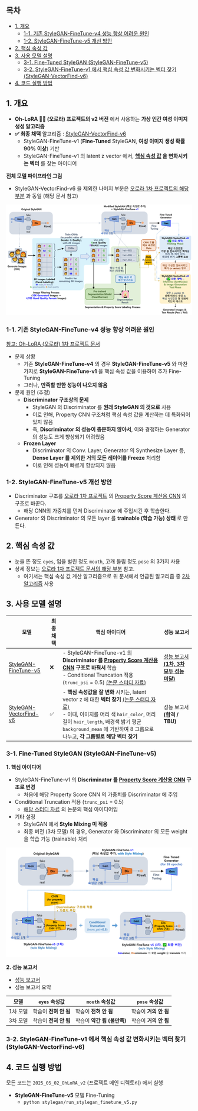 ## 목차

* [1. 개요](#1-개요)
  * [1-1. 기존 StyleGAN-FineTune-v4 성능 향상 어려운 원인](#1-1-기존-stylegan-finetune-v4-성능-향상-어려운-원인) 
  * [1-2. StyleGAN-FineTune-v5 개선 방안](#1-2-stylegan-finetune-v5-개선-방안) 
* [2. 핵심 속성 값](#2-핵심-속성-값)
* [3. 사용 모델 설명](#3-사용-모델-설명)
  * [3-1. Fine-Tuned StyleGAN (StyleGAN-FineTune-v5)](#3-1-fine-tuned-stylegan-stylegan-finetune-v5)
  * [3-2. StyleGAN-FineTune-v1 에서 핵심 속성 값 변화시키는 벡터 찾기 (StyleGAN-VectorFind-v6)](#3-2-stylegan-finetune-v1-에서-핵심-속성-값-변화시키는-벡터-찾기-stylegan-vectorfind-v6)
* [4. 코드 실행 방법](#4-코드-실행-방법)

## 1. 개요

* **Oh-LoRA 👱‍♀️ (오로라) 프로젝트의 v2 버전** 에서 사용하는 **가상 인간 여성 이미지 생성 알고리즘**
* **✅ 최종 채택** 알고리즘 : [StyleGAN-VectorFind-v6](#3-2-stylegan-finetune-v1-에서-핵심-속성-값-변화시키는-벡터-찾기-stylegan-vectorfind-v6)
  * StyleGAN-FineTune-v1 (**Fine-Tuned** StyleGAN, **여성 이미지 생성 확률 90% 이상**) 기반
  * StyleGAN-FineTune-v1 의 latent z vector 에서, **[핵심 속성 값](#2-핵심-속성-값) 을 변화시키는 벡터** 를 찾는 아이디어

**전체 모델 파이프라인 그림**

* StyleGAN-VectorFind-v6 을 제외한 나머지 부분은 [오로라 1차 프로젝트의 해당 부분](../../2025_04_08_OhLoRA/stylegan_and_segmentation/README.md) 과 동일 (해당 문서 참고)

![image](../../images/250502_15.PNG)

### 1-1. 기존 StyleGAN-FineTune-v4 성능 향상 어려운 원인

[참고: Oh-LoRA (오로라) 1차 프로젝트 문서](../../2025_04_08_OhLoRA/stylegan_and_segmentation/README.md#3-1-image-generation-model-stylegan)

* 문제 상황
  * 기존 **StyleGAN-FineTune-v4** 의 경우 **StyleGAN-FineTune-v5** 와 마찬가지로 **StyleGAN-FineTune-v1** 을 핵심 속성 값을 이용하여 추가 Fine-Tuning
  * 그러나, **만족할 만한 성능이 나오지 않음**
* 문제 원인 (추정)
  * **Discriminator 구조상의 문제**
    * StyleGAN 의 Discriminator 를 **원래 StyleGAN 의 것으로** 사용
    * 이로 인해, Property CNN 구조처럼 핵심 속성 값을 계산하는 데 특화되어 있지 않음
    * 즉, **Discriminator 의 성능이 충분하지 않아서**, 이와 경쟁하는 Generator 의 성능도 크게 향상되기 어려웠음
  * **Frozen Layer**
    * Discriminator 의 Conv. Layer, Generator 의 Synthesize Layer 등, **Dense Layer 를 제외한 거의 모든 레이어를 Freeze** 처리함
    * 이로 인해 성능이 빠르게 향상되지 않음

### 1-2. StyleGAN-FineTune-v5 개선 방안

* Discriminator 구조를 [오로라 1차 프로젝트](../../2025_04_08_OhLoRA/README.md) 의 [Property Score 계산용 CNN](../../2025_04_08_OhLoRA/stylegan_and_segmentation/README.md#3-3-cnn-model-나머지-핵심-속성-값-7개) 의 구조로 바꾼다.
  * 해당 CNN의 가중치를 먼저 Discriminator 에 주입시킨 후 학습한다.
* Generator 와 Discriminator 의 모든 layer 를 **trainable (학습 가능) 상태** 로 만든다.

## 2. 핵심 속성 값

* 눈을 뜬 정도 ```eyes```, 입을 벌린 정도 ```mouth```, 고개 돌림 정도 ```pose``` 의 3가지 사용
* 상세 정보는 [오로라 1차 프로젝트 문서의 해당 부분](../../2025_04_08_OhLoRA/stylegan_and_segmentation/README.md#2-핵심-속성-값) 참고.
  * 여기서는 핵심 속성 값 계산 알고리즘으로 위 문서에서 언급된 알고리즘 중 [2차 알고리즘](../../2025_04_08_OhLoRA/stylegan_and_segmentation/README.md#2-2-핵심-속성-값-계산-알고리즘-2차-알고리즘-for-stylegan-finetune-v2-v3-v4) 사용

## 3. 사용 모델 설명

| 모델                                                                                                | 최종 채택 | 핵심 아이디어                                                                                                                                                                                                                                                                                                                                                                                                                  | 성능 보고서                                                               |
|---------------------------------------------------------------------------------------------------|-------|--------------------------------------------------------------------------------------------------------------------------------------------------------------------------------------------------------------------------------------------------------------------------------------------------------------------------------------------------------------------------------------------------------------------------|----------------------------------------------------------------------|
| [StyleGAN-FineTune-v5](#3-1-fine-tuned-stylegan-stylegan-finetune-v5)                             | ❌     | - StyleGAN-FineTune-v1 의 **Discriminator 를 [Property Score 계산용 CNN](../../2025_04_08_OhLoRA/stylegan_and_segmentation/README.md#3-3-cnn-model-나머지-핵심-속성-값-7개) 구조로 바꿔서** 학습<br>- Conditional Truncation 적용 (```trunc_psi``` = 0.5) [(논문 스터디 자료)](https://github.com/WannaBeSuperteur/AI-study/blob/main/Paper%20Study/Vision%20Model/%5B2025.05.03%5D%20Art%20Creation%20with%20Multi-Conditional%20StyleGANs.md)         | [성능 보고서 **(1차, 3차 모두 성능 미달)**](stylegan_finetune_v5/train_result.md) |
| [StyleGAN-VectorFind-v6](#3-2-stylegan-finetune-v1-에서-핵심-속성-값-변화시키는-벡터-찾기-stylegan-vectorfind-v6) | ✅     | - **핵심 속성값을 잘 변화** 시키는, latent vector z 에 대한 **벡터 찾기** [(논문 스터디 자료)](https://github.com/WannaBeSuperteur/AI-study/blob/main/Paper%20Study/Vision%20Model/%5B2025.05.05%5D%20Semantic%20Hierarchy%20Emerges%20in%20Deep%20Generative%20Representations%20for%20Scene%20Synthesis.md)<br>- 이때, 이미지를 머리 색 ```hair_color```, 머리 길이 ```hair_length```, 배경색 밝기 평균 ```background_mean``` 에 기반하여 8 그룹으로 나누고, **각 그룹별로 해당 벡터 찾기** | 성능 보고서 **(합격 / TBU)**                                                |                                                    

### 3-1. Fine-Tuned StyleGAN (StyleGAN-FineTune-v5)

**1. 핵심 아이디어**

* StyleGAN-FineTune-v1 의 **Discriminator 를 [Property Score 계산용 CNN](../../2025_04_08_OhLoRA/stylegan_and_segmentation/README.md#3-3-cnn-model-나머지-핵심-속성-값-7개) 구조로 변경**
  * 처음에 해당 Property Score CNN 의 가중치를 Discriminator 에 주입
* Conditional Truncation 적용 (```trunc_psi``` = 0.5)
  * [해당 스터디 자료](https://github.com/WannaBeSuperteur/AI-study/blob/main/Paper%20Study/Vision%20Model/%5B2025.05.03%5D%20Art%20Creation%20with%20Multi-Conditional%20StyleGANs.md) 의 논문의 핵심 아이디어임
* 기타 설정
  * StyleGAN 에서 **Style Mixing 미 적용**
  * 최종 버전 (3차 모델) 의 경우, Generator 와 Discriminator 의 모든 weight 을 학습 가능 (trainable) 처리

![image](../../images/250502_11.PNG)

**2. 성능 보고서**

* [성능 보고서](stylegan_finetune_v5/train_result.md)
* 성능 보고서 요약

| 모델    | ```eyes``` 속성값 | ```mouth``` 속성값    | ```pose``` 속성값 |
|-------|----------------|--------------------|----------------|
| 1차 모델 | 학습이 **전혀 안 됨** | 학습이 **전혀 안 됨**     | 학습이 **거의 안 됨** |
| 3차 모델 | 학습이 **전혀 안 됨** | 학습이 **약간 됨 (불만족)** | 학습이 **거의 안 됨** |

### 3-2. StyleGAN-FineTune-v1 에서 핵심 속성 값 변화시키는 벡터 찾기 (StyleGAN-VectorFind-v6)

## 4. 코드 실행 방법

모든 코드는 ```2025_05_02_OhLoRA_v2``` (프로젝트 메인 디렉토리) 에서 실행

* **StyleGAN-FineTune-v5** 모델 Fine-Tuning
  * ```python stylegan/run_stylegan_finetune_v5.py```